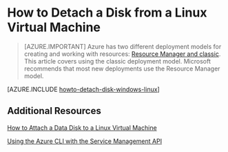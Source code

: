 <!-- rename to virtual-machines-linux-classic-detach-disk -->

<properties
	pageTitle="Detach a disk from a Linux VM | Azure"
	description="Learn to detach a data disk from an Azure virtual machine created using the classic deployment model."
	services="virtual-machines"
	documentationCenter=""
	authors="dsk-2015"
	manager="timlt"
	editor=""
	tags="azure-service-management"/>

<tags
	ms.service="virtual-machines"
	ms.date="01/07/2016"
	wacn.date=""/>

# How to Detach a Disk from a Linux Virtual Machine

> [AZURE.IMPORTANT] Azure has two different deployment models for creating and working with resources:  [Resource Manager and classic](/documentation/articles/resource-manager-deployment-model).  This article covers using the classic deployment model. Microsoft recommends that most new deployments use the Resource Manager model.


[AZURE.INCLUDE [howto-detach-disk-windows-linux](../includes/howto-detach-disk-linux.md)]

## Additional Resources

[How to Attach a Data Disk to a Linux Virtual Machine](/documentation/articles/virtual-machines-linux-how-to-attach-disk)

[Using the Azure CLI with the Service Management API](/documentation/articles/virtual-machines-command-line-tools)
